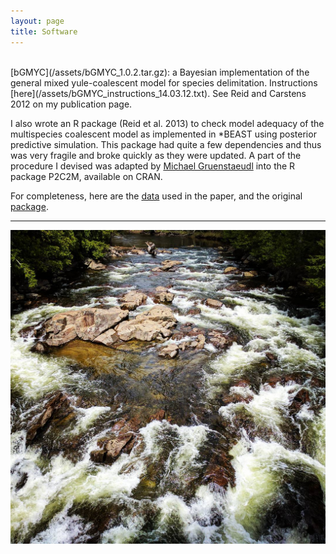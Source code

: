 ```yaml
---
layout: page
title: Software
---
```

<br>
[bGMYC](/assets/bGMYC_1.0.2.tar.gz): a Bayesian implementation of the general mixed yule-coalescent model for species delimitation. Instructions [here](/assets/bGMYC_instructions_14.03.12.txt). See Reid and Carstens 2012 on my publication page. 

I also wrote an R package (Reid et al. 2013) to check model adequacy of the multispecies coalescent model as implemented in *BEAST using posterior predictive simulation. This package had quite a few dependencies and thus was very fragile and broke quickly as they were updated. A part of the procedure I devised was adapted by [Michael Gruenstaeudl](https://blogs.fu-berlin.de/gruenstaeudl/) into the R package P2C2M, available on CRAN. 

For completeness, here are the [data](/assets/Reid_etal_PPSdata.zip) used in the paper, and the original [package](/assets/starbeastPPS.zip). 

-----

![Ausable River, NY](/assets/IMG_20170513_135025_853.jpg)

